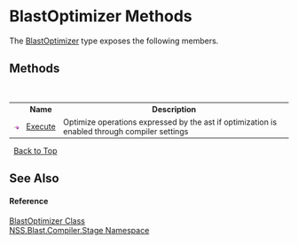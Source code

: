 # BlastOptimizer Methods
 

The <a href="a5f85e36-cfea-439a-aec7-821e010e98c0">BlastOptimizer</a> type exposes the following members.


## Methods
&nbsp;<table><tr><th></th><th>Name</th><th>Description</th></tr><tr><td>![Public method](media/pubmethod.gif "Public method")</td><td><a href="d90d4c11-c23c-0e87-518d-310afeadfb80">Execute</a></td><td>
Optimize operations expressed by the ast if optimization is enabled through compiler settings</td></tr></table>&nbsp;
<a href="#blastoptimizer-methods">Back to Top</a>

## See Also


#### Reference
<a href="a5f85e36-cfea-439a-aec7-821e010e98c0">BlastOptimizer Class</a><br /><a href="f44e629d-16ad-ce78-c6d1-bb239589698b">NSS.Blast.Compiler.Stage Namespace</a><br />